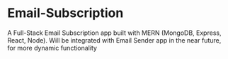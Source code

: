 # Email-Subscription

A Full-Stack Email Subscription app built with MERN (MongoDB, Express, React, Node). Will be integrated with Email Sender app in the near future, for more dynamic functionality
